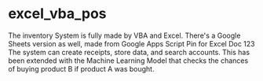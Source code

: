 # excel_vba_pos
The inventory System is fully made by VBA and Excel. 
There's a Google Sheets version as well, made from Google Apps Script
Pin for Excel Doc 123
The system can create receipts, store data, and search accounts.
This has been extended with the Machine Learning Model that checks the chances of buying product B if product A was bought.
